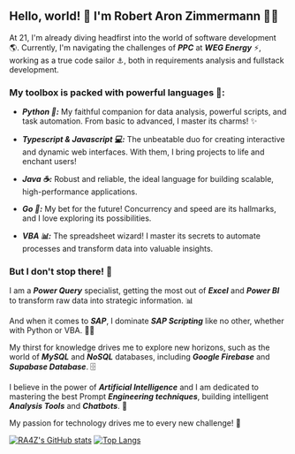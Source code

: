 ## Hello, world! 👋 I'm Robert Aron Zimmermann 👨‍💻

At 21, I'm already diving headfirst into the world of software development 🌎. Currently, I'm navigating the challenges of ***PPC*** at ***WEG Energy*** ⚡️, working as a true code sailor ⚓️, both in requirements analysis and fullstack development.

### My toolbox is packed with powerful languages 💪:

- ***Python 🐍:*** My faithful companion for data analysis, powerful scripts, and task automation. From basic to advanced, I master its charms! ✨

- ***Typescript & Javascript 💻:*** The unbeatable duo for creating interactive and dynamic web interfaces. With them, I bring projects to life and enchant users!

- ***Java ☕:*** Robust and reliable, the ideal language for building scalable, high-performance applications.

- ***Go 🚀:*** My bet for the future! Concurrency and speed are its hallmarks, and I love exploring its possibilities.

- ***VBA 📊:*** The spreadsheet wizard! I master its secrets to automate processes and transform data into valuable insights.

### But I don't stop there! 🚀

I am a ***Power Query*** specialist, getting the most out of ***Excel*** and ***Power BI*** to transform raw data into strategic information. 📊

And when it comes to ***SAP***, I dominate ***SAP Scripting*** like no other, whether with Python or VBA. 🧙‍♂️

My thirst for knowledge drives me to explore new horizons, such as the world of ***MySQL*** and ***NoSQL*** databases, including ***Google Firebase*** and ***Supabase Database***. 🗄️

I believe in the power of ***Artificial Intelligence*** and I am dedicated to mastering the best Prompt ***Engineering techniques***, building intelligent ***Analysis Tools*** and ***Chatbots***. 🤖

My passion for technology drives me to every new challenge! 🚀

  [![RA4Z's GitHub stats](https://github-readme-stats.vercel.app/api?username=RA4Z&show_icons=true&theme=dark)](https://github.com/RA4Z)
  [![Top Langs](https://github-readme-stats.vercel.app/api/top-langs/?username=RA4Z&show_icons=true&theme=dark)](https://github.com/RA4Z)
<!--
**RA4Z/RA4Z** is a ✨ _special_ ✨ repository because its `README.md` (this file) appears on your GitHub profile.

Here are some ideas to get you started:

- 🔭 I’m currently working on ...
- 🌱 I’m currently learning ...
- 👯 I’m looking to collaborate on ...
- 🤔 I’m looking for help with ...
- 💬 Ask me about ...
- 📫 How to reach me: ...
- 😄 Pronouns: ...
- ⚡ Fun fact: ...
-->
